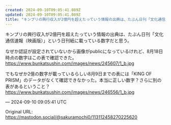 ```yaml
---
created: 2024-09-10T09:05:41.089Z
updated: 2024-09-10T09:05:41.089Z
title: "キンプリの興行収入が2億円を超えたっていう情報の出典は、たぶん日刊「文化通信速報[...]"
---
```


<p>キンプリの興行収入が2億円を超えたっていう情報の出典は、たぶん日刊「文化通信速報（映画版）」という日刊紙に載っている数字だと思う。</p><p>なぜか認証が設定されていないから画像がpublicになっているけれど、8月18日時点の数字はこの表で確認できた。<br /><a href="https://www.bunkatsushin.com/images/news/245607/1_b.jpg" target="_blank" rel="nofollow noopener" translate="no"><span class="invisible">https://www.</span><span class="ellipsis">bunkatsushin.com/images/news/2</span><span class="invisible">45607/1_b.jpg</span></a></p><p>でもなぜか2億の数字が載っているらしい8月9日までの表には「KING OF PRISM」のデータがなくて確認できなかった。本当に正しい数字？さらに別の表があるということ？<br /><a href="https://www.bunkatsushin.com/images/news/246556/1_b.jpg" target="_blank" rel="nofollow noopener" translate="no"><span class="invisible">https://www.</span><span class="ellipsis">bunkatsushin.com/images/news/2</span><span class="invisible">46556/1_b.jpg</span></a></p>

&mdash; 2024-09-10 09:05:41 UTC

Original URL: https://mastodon.social/@sakuramochi0/113112458270225620
